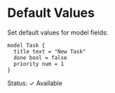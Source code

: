 # Default Values

Set default values for model fields:

```seed
model Task {
  title text = "New Task"
  done bool = false
  priority num = 1
}
```

Status: ✓ Available
